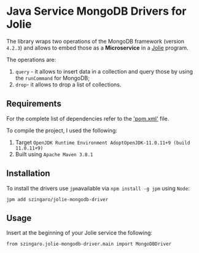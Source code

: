 # Java Service MongoDB Drivers for Jolie

The library wraps two operations of the MongoDB framework (version `4.2.3`) and allows to embed those as a **Microservice** in a [Jolie](www.jolie-lang.org) program.

The operations are:

1. `query` - it allows to insert data in a collection and query those by using the `runCommand` for MongoDB;
2. `drop`- it allows to drop a list of collections.

## Requirements

For the complete list of dependencies refer to the ['pom.xml'](pom.xml) file.

To compile the project, I used the following:

1. Target `OpenJDK Runtime Environment AdoptOpenJDK-11.0.11+9 (build 11.0.11+9)`
2. Built using `Apache Maven 3.8.1`

## Installation

To install the drivers use `jpm`available via `npm install -g jpm` using `Node`:

`jpm add szingaro/jolie-mongodb-driver`

## Usage

Insert at the beginning of your Jolie service the following:

`from szingaro.jolie-mongodb-driver.main import MongoDBDriver`
